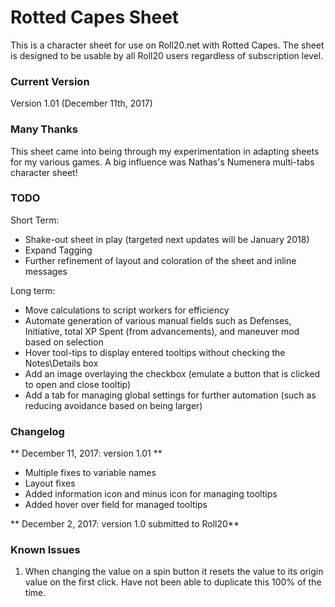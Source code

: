 
# Rotted Capes Sheet

This is a character sheet for use on Roll20.net with Rotted Capes. The sheet is designed to be usable by all Roll20 users regardless of subscription level.

### Current Version
Version 1.01 (December 11th, 2017) 

### Many Thanks	
This sheet came into being through my experimentation in adapting sheets for my various games.  A big influence was Nathas's Numenera multi-tabs character sheet!

### TODO

Short Term:

* Shake-out sheet in play (targeted next updates will be January 2018)
* Expand Tagging
* Further refinement of layout and coloration of the sheet and inline messages

Long term:

* Move calculations to script workers for efficiency
* Automate generation of various manual fields such as Defenses, Initiative, total XP Spent (from advancements), and maneuver mod based on selection
* Hover tool-tips to display entered tooltips without checking the Notes\Details box
* Add an image overlaying the checkbox (emulate a button that is clicked to open and close tooltip)
* Add a tab for managing global settings for further automation (such as reducing avoidance based on being larger)
	
### Changelog
** December 11, 2017: version 1.01 ** 
* Multiple fixes to variable names
* Layout fixes
* Added information icon and minus icon for managing tooltips
* Added hover over field for managed tooltips

** December 2, 2017: version 1.0 submitted to Roll20** 

### Known Issues
1) When changing the value on a spin button it resets the value to its origin value on the first click.  Have not been able to duplicate this 100% of the time.

